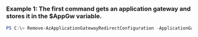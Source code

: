 ### Example 1: The first command gets an application gateway and stores it in the $AppGw variable.
```powershell
PS C:\> Remove-AzApplicationGatewayRedirectConfiguration -ApplicationGateway $AppGw -Name Redirect01
```

